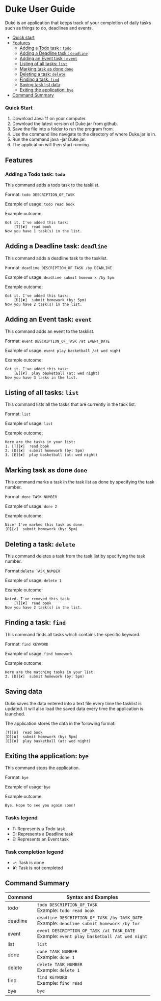 # Duke User Guide
Duke is an application that keeps track of your completion of daily tasks such as things to do, deadlines and events. 

- [Quick start](#quick-start) 
- [Features](#features)
    - [Adding a Todo task : ``` todo ```](#adding-a-todo-task-todo)
    - [Adding a Deadline task : ``` deadline ```](#adding-a-deadline-task-deadline)
    - [Adding an Event task : ``` event ```](#adding-an-event-task-event)
    - [Listing of all tasks: ``` list ```](#listing-of-all-tasks-list)
    - [Marking task as done ``` done ```](#marking-task-as-done-done)
    - [Deleting a task: ``` delete ```](#deleting-a-task-delete)
    - [Finding a task: ``` find ```](#finding-a-task-find)
    - [Saving task list data](#saving-tasklist-data)
    - [Exiting the application: ``` bye ```](#exiting-the-application-bye)
- [Command Summary](#command-summary)

### Quick Start
1. Download Java 11 on your computer.
2. Download the latest version of Duke.jar from github.
3. Save the file into a folder to run the program from.
4. Use the command line navigate to the directory of where Duke.jar is in.
5. Run the command java -jar Duke.jar.
6. The application will then start running.

## Features 

### Adding a Todo task: ``` todo ``` 
This command adds a todo task to the tasklist.

Format: ```todo DESCRIPTION_OF_TASK```

Example of usage: ```todo read book```

Example outcome:
```
Got it. I've added this task: 
	[T][✘]  read book
Now you have 1 task(s) in the list.
```
## Adding a Deadline task: ``` deadline ```
This command adds a deadline task to the tasklist.

Format: ```deadline DESCRIPTION_OF_TASK /by DEADLINE```

Example of usage: ```deadline submit homework /by 5pm```

Example outcome:
```
Got it. I've added this task: 
	[D][✘]  submit homework (by: 5pm)
Now you have 2 task(s) in the list.
```
## Adding an Event task: ``` event ```
This command adds an event to the tasklist.

Format: ```event DESCRIPTION_OF_TASK /at EVENT_DATE```

Example of usage: ```event play basketball /at wed night```

Example outcome:
```
Got it. I've added this task: 
	[E][✘]  play basketball (at: wed night)
Now you have 3 tasks in the list.
```
## Listing of all tasks: ``` list ```
This command lists all the tasks that are currently in the task list.

Format: ```list```

Example of usage: ```list```

Example outcome: 
```
Here are the tasks in your list:
1. [T][✘]  read book
2. [D][✘]  submit homework (by: 5pm)
3. [E][✘]  play basketball (at: wed night)
```
## Marking task as done ``` done ```
This command marks a task in the task list as done by specifying the task number.

Format: ```done TASK_NUMBER```

Example of usage: ```done 2```

Example outcome:
```
Nice! I've marked this task as done: 
[D][✓]  submit homework (by: 5pm)
```

## Deleting a task: ``` delete ```
This command deletes a task from the task list by specifying the task number.

Format:```delete TASK_NUMBER```

Example of usage: ```delete 1```

Example outcome:
```
Noted. I've removed this task: 
	[T][✘]  read book
Now you have 2 task(s) in the list.
```

## Finding a task: ``` find ```
This command finds all tasks which contains the specific keyword.

Format: ```find KEYWORD```

Example of usage: ```find homework```

Example outcome:
```
Here are the matching tasks in your list: 
2. [D][✘]  submit homework (by: 5pm)
```
## Saving data 

Duke saves the data entered into a text file every time the tasklist is updated. It will also load the saved data every time the application is launched.

The application stores the data in the following format:
```
[T][✘]  read book
[D][✘]  submit homework (by: 5pm)
[E][✘]  play basketball (at: wed night)
```
## Exiting the application: ``` bye ```
This command stops the application.

Format: ```bye```

Example of usage: ```bye```

Example outcome:
```
Bye. Hope to see you again soon!
```
### Tasks legend
- T: Represents a Todo task
- D: Represents a Deadline task 
- E: Represents an Event task

### Task completion legend
- ✓: Task is done
- ✘: Task is not completed

## Command Summary
|Command  |Syntax and Examples       |
|---------|--------------------------|
|todo| `todo DESCRIPTION_OF_TASK` <br> Example: `todo read book`|
|deadline|`deadline DESCRIPTION_OF_TASK /by TASK_DATE` <br> Example: `deadline submit homework /by tmr`|
|event|`event DESCRIPTION_OF_TASK /at TASK_DATE` <br> Example: `event play basketball /at wed night`|
|list|`list`|
|done|`done TASK_NUMBER` <br> Example: `done 1`|
|delete|`delete TASK_NUMBER` <br> Example: `delete 1`|
|find|`find KEYWORD` <br> Example: `find read`|
|bye|`bye`|
